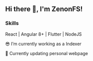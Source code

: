 ## Hi there 🎃, I'm ZenonFS!

### Skills
React | Angular 8+ | Flutter | NodeJS

😎 I’m currently working as a Indexer

🚀 Currently updating personal webpage

<!--### 🌟 Social media
[<img src='https://cdn.jsdelivr.net/npm/simple-icons@3.0.1/icons/github.svg' alt='github' height='40'>](https://github.com/migpalg)  [<img src='https://cdn.jsdelivr.net/npm/simple-icons@3.0.1/icons/linkedin.svg' alt='linkedin' height='40'>](https://www.linkedin.com/in/miguel-ángel-palacio-gonzález-837504182/)  [<img src='https://cdn.jsdelivr.net/npm/simple-icons@3.0.1/icons/codepen.svg' alt='codepen' height='40'>](https://codepen.io/migpalg)  

Here are some ideas to get you started:

- 🔭 I’m currently working on ...
- 🌱 I’m currently learning ...
- 👯 I’m looking to collaborate on ...
- 🤔 I’m looking for help with ...
- 💬 Ask me about ...
- 📫 How to reach me: ...
- 😄 Pronouns: ...
- ⚡ Fun fact: ...
-->
